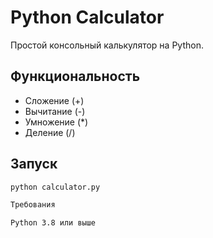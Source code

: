 # Python Calculator

Простой консольный калькулятор на Python.

## Функциональность

- Сложение (+)
- Вычитание (-)
- Умножение (*)
- Деление (/)

## Запуск

```bash
python calculator.py

Требования

Python 3.8 или выше

